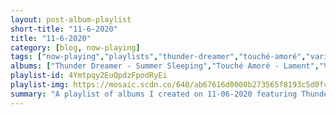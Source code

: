 ```yaml
---
layout: post-album-playlist
short-title: "11-6-2020"
title: "11-6-2020"
category: [blog, now-playing]
tags: ["now-playing","playlists","thunder-dreamer","touché-amoré","various-artists","babasónicos","nada-surf","various-artists","the-elwins","james-blake","mac-demarco","various-artists","bright-eyes","bright-eyes","sufjan-stevens"]
albums: ["Thunder Dreamer - Summer Sleeping","Touché Amoré - Lament","Various Artists - Wherever I Go, I Want To Leave","Babasónicos - Delivery 2 (México)","Nada Surf - Stories Going 'Round","Various Artists - Sour Lemon","The Elwins - IV","James Blake - Before","Mac DeMarco - Other Here Comes The Cowboy Demos","Various Artists - 10 Songs","Bright Eyes - Down in the Weeds, Where the World Once Was","Bright Eyes - Miracle of Life","Sufjan Stevens - The Ascension"]
playlist-id: 4Ymtpqy2EuQpdzFpodRyEi
playlist-img: https://mosaic.scdn.co/640/ab67616d0000b273565f8193c5d0fcc97143b0e2ab67616d0000b273ae701db5f364d06e69da7fd7ab67616d0000b273b40186f260e20637a1084d10ab67616d0000b273cf9eaa83accb916c0ed2797b
summary: "A playlist of albums I created on 11-06-2020 featuring Thunder Dreamer, Touché Amoré, Various Artists, Babasónicos, Nada Surf, Various Artists, The Elwins, James Blake, Mac DeMarco, Various Artists, Bright Eyes, Bright Eyes, and Sufjan Stevens"
---
```

